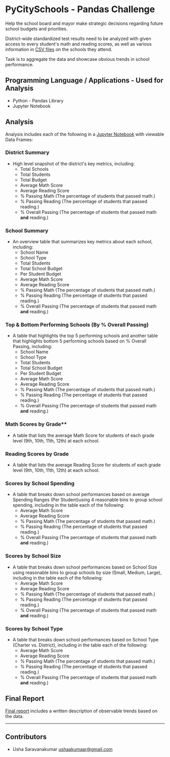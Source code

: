 # PyCitySchools - Pandas Challenge
Help the school board and mayor make strategic decisions regarding future school budgets and priorities. 

District-wide standardized test results need to be analyzed with given access to every student's math and reading scores, as well as various information in [CSV files](PyCitySchools/Resources/) on the schools they attend.

Task is to aggregate the data and showcase obvious trends in school performance.

## Programming Language / Applications - Used for Analysis

  * Python - Pandas Library
  * Jupyter Notebook

## Analysis

Analysis includes each of the following in a [Jupyter Notebook](PyCitySchools/PyCitySchools_starter.ipynb) with viewable Data Frames:

### District Summary

* High level snapshot of the district's key metrics, including:
  * Total Schools
  * Total Students
  * Total Budget
  * Average Math Score
  * Average Reading Score
  * % Passing Math (The percentage of students that passed math.)
  * % Passing Reading (The percentage of students that passed reading.)
  * % Overall Passing (The percentage of students that passed math **and** reading.)

### School Summary

* An overview table that summarizes key metrics about each school, including:
  * School Name
  * School Type
  * Total Students
  * Total School Budget
  * Per Student Budget
  * Average Math Score
  * Average Reading Score
  * % Passing Math (The percentage of students that passed math.)
  * % Passing Reading (The percentage of students that passed reading.)
  * % Overall Passing (The percentage of students that passed math **and** reading.)

### Top & Bottom Performing Schools (By % Overall Passing)

* A table that highlights the top 5 performing schools and another table that highlights bottom 5 performing schools based on % Overall Passing, including:
  * School Name
  * School Type
  * Total Students
  * Total School Budget
  * Per Student Budget
  * Average Math Score
  * Average Reading Score
  * % Passing Math (The percentage of students that passed math.)
  * % Passing Reading (The percentage of students that passed reading.)
  * % Overall Passing (The percentage of students that passed math **and** reading.)

### Math Scores by Grade\*\*

* A table that lists the average Math Score for students of each grade level (9th, 10th, 11th, 12th) at each school.

### Reading Scores by Grade

* A table that lists the average Reading Score for students of each grade level (9th, 10th, 11th, 12th) at each school.

### Scores by School Spending

* A table that breaks down school performances based on average Spending Ranges (Per Student)using 4 reasonable bins to group school spending, including in the table each of the following:
  * Average Math Score
  * Average Reading Score
  * % Passing Math (The percentage of students that passed math.)
  * % Passing Reading (The percentage of students that passed reading.)
  * % Overall Passing (The percentage of students that passed math **and** reading.)

### Scores by School Size

* A table that breaks down school performances based on School Size using reasonable bins to group schools by size (Small, Medium, Large), including in the table each of the following:
  * Average Math Score
  * Average Reading Score
  * % Passing Math (The percentage of students that passed math.)
  * % Passing Reading (The percentage of students that passed reading.)
  * % Overall Passing (The percentage of students that passed math **and** reading.)


### Scores by School Type

* A table that breaks down school performances based on School Type (Charter vs. District), including in the table each of the following:
  * Average Math Score
  * Average Reading Score
  * % Passing Math (The percentage of students that passed math.)
  * % Passing Reading (The percentage of students that passed reading.)
  * % Overall Passing (The percentage of students that passed math **and** reading.)

## Final Report

[Final report](PyCitySchools/FinalReport.docx) includes a written description of observable trends based on the data.

---

## Contributors

- Usha Saravanakumar <ushaakumaar@gmail.com>

